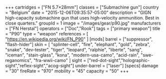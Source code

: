 +++
cartridges = ["FN 5.7×28mm"]
classes = ["Submachine gun"]
country = "Belgium"
date = "2015-12-06T09:35:57-05:00"
description = "GIGN high-capacity submachine gun that uses high-velocity ammunition. Best in close quarters."
groupId = 1
image = "/images/gear/p90.jpg"
manufacturers = ["FN Herstal"]
operators = ["Doc","Rook"]
tags = ["primary weapon"]
title = "P90"
type = "weapon"
references = [
  "https://en.wikipedia.org/wiki/FN_P90"
]
[mods]
  barrel = ["suppressor", "flash-hider"]
  skin = [
    "splinter-cell",
    "fire",
    "elephant",
    "gold",
    "zebra",
    "snake",
    "dev-tester",
    "tiger",
    "leopard",
    "ralphie",
    "liberte",
    "sang",
    "iceman",
    "stain-glass",
    "kona",
    "modern-usa-camo",
    "acid-rain",
    "swe-reganomics",
    "fra-wwii-camo"
  ]
  sight = ["red-dot-sight","holographic-sight","reflex-sight","acog-sight"]
  under-barrel = ["laser"]
[specs]
  damage = "30"
  fireRate = "970"
  mobility = "45"
  capacity = "50"
+++

